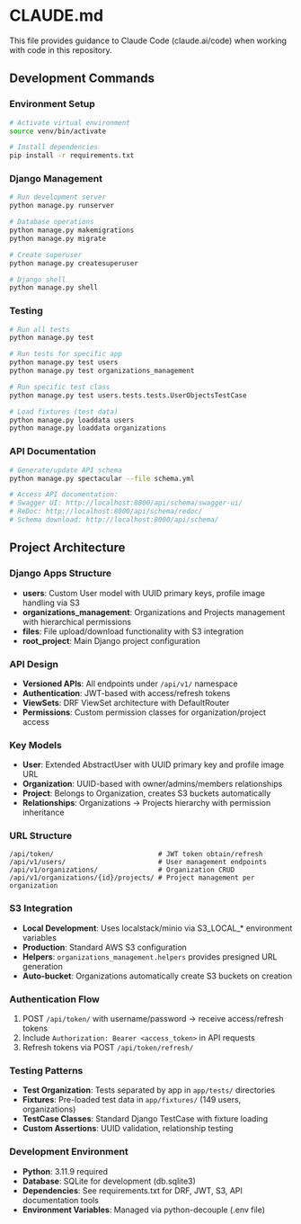 # CLAUDE.md

This file provides guidance to Claude Code (claude.ai/code) when working with code in this repository.

## Development Commands

### Environment Setup
```bash
# Activate virtual environment
source venv/bin/activate

# Install dependencies
pip install -r requirements.txt
```

### Django Management
```bash
# Run development server
python manage.py runserver

# Database operations
python manage.py makemigrations
python manage.py migrate

# Create superuser
python manage.py createsuperuser

# Django shell
python manage.py shell
```

### Testing
```bash
# Run all tests
python manage.py test

# Run tests for specific app
python manage.py test users
python manage.py test organizations_management

# Run specific test class
python manage.py test users.tests.tests.UserObjectsTestCase

# Load fixtures (test data)
python manage.py loaddata users
python manage.py loaddata organizations
```

### API Documentation
```bash
# Generate/update API schema
python manage.py spectacular --file schema.yml

# Access API documentation:
# Swagger UI: http://localhost:8000/api/schema/swagger-ui/
# ReDoc: http://localhost:8000/api/schema/redoc/
# Schema download: http://localhost:8000/api/schema/
```

## Project Architecture

### Django Apps Structure
- **users**: Custom User model with UUID primary keys, profile image handling via S3
- **organizations_management**: Organizations and Projects management with hierarchical permissions
- **files**: File upload/download functionality with S3 integration
- **root_project**: Main Django project configuration

### API Design
- **Versioned APIs**: All endpoints under `/api/v1/` namespace
- **Authentication**: JWT-based with access/refresh tokens
- **ViewSets**: DRF ViewSet architecture with DefaultRouter
- **Permissions**: Custom permission classes for organization/project access

### Key Models
- **User**: Extended AbstractUser with UUID primary key and profile image URL
- **Organization**: UUID-based with owner/admins/members relationships
- **Project**: Belongs to Organization, creates S3 buckets automatically
- **Relationships**: Organizations → Projects hierarchy with permission inheritance

### URL Structure
```
/api/token/                          # JWT token obtain/refresh
/api/v1/users/                       # User management endpoints
/api/v1/organizations/               # Organization CRUD
/api/v1/organizations/{id}/projects/ # Project management per organization
```

### S3 Integration
- **Local Development**: Uses localstack/minio via S3_LOCAL_* environment variables
- **Production**: Standard AWS S3 configuration
- **Helpers**: `organizations_management.helpers` provides presigned URL generation
- **Auto-bucket**: Organizations automatically create S3 buckets on creation

### Authentication Flow
1. POST `/api/token/` with username/password → receive access/refresh tokens
2. Include `Authorization: Bearer <access_token>` in API requests
3. Refresh tokens via POST `/api/token/refresh/`

### Testing Patterns
- **Test Organization**: Tests separated by app in `app/tests/` directories
- **Fixtures**: Pre-loaded test data in `app/fixtures/` (149 users, organizations)
- **TestCase Classes**: Standard Django TestCase with fixture loading
- **Custom Assertions**: UUID validation, relationship testing

### Development Environment
- **Python**: 3.11.9 required
- **Database**: SQLite for development (db.sqlite3)
- **Dependencies**: See requirements.txt for DRF, JWT, S3, API documentation tools
- **Environment Variables**: Managed via python-decouple (.env file)